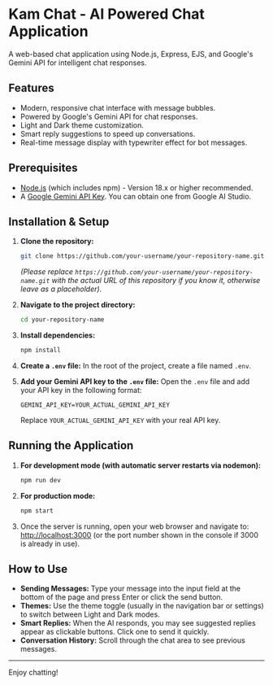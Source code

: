 # Kam Chat - AI Powered Chat Application

A web-based chat application using Node.js, Express, EJS, and Google's Gemini API for intelligent chat responses.

## Features

*   Modern, responsive chat interface with message bubbles.
*   Powered by Google's Gemini API for chat responses.
*   Light and Dark theme customization.
*   Smart reply suggestions to speed up conversations.
*   Real-time message display with typewriter effect for bot messages.

## Prerequisites

*   [Node.js](https://nodejs.org/) (which includes npm) - Version 18.x or higher recommended.
*   A [Google Gemini API Key](https://ai.google.dev/). You can obtain one from Google AI Studio.

## Installation & Setup

1.  **Clone the repository:**
    ```bash
    git clone https://github.com/your-username/your-repository-name.git
    ```
    *(Please replace `https://github.com/your-username/your-repository-name.git` with the actual URL of this repository if you know it, otherwise leave as a placeholder).*

2.  **Navigate to the project directory:**
    ```bash
    cd your-repository-name
    ```

3.  **Install dependencies:**
    ```bash
    npm install
    ```

4.  **Create a `.env` file:**
    In the root of the project, create a file named `.env`.

5.  **Add your Gemini API key to the `.env` file:**
    Open the `.env` file and add your API key in the following format:
    ```env
    GEMINI_API_KEY=YOUR_ACTUAL_GEMINI_API_KEY
    ```
    Replace `YOUR_ACTUAL_GEMINI_API_KEY` with your real API key.

## Running the Application

1.  **For development mode (with automatic server restarts via nodemon):**
    ```bash
    npm run dev
    ```

2.  **For production mode:**
    ```bash
    npm start
    ```

3.  Once the server is running, open your web browser and navigate to:
    [http://localhost:3000](http://localhost:3000) (or the port number shown in the console if 3000 is already in use).

## How to Use

*   **Sending Messages:** Type your message into the input field at the bottom of the page and press Enter or click the send button.
*   **Themes:** Use the theme toggle (usually in the navigation bar or settings) to switch between Light and Dark modes.
*   **Smart Replies:** When the AI responds, you may see suggested replies appear as clickable buttons. Click one to send it quickly.
*   **Conversation History:** Scroll through the chat area to see previous messages.

---

Enjoy chatting!

